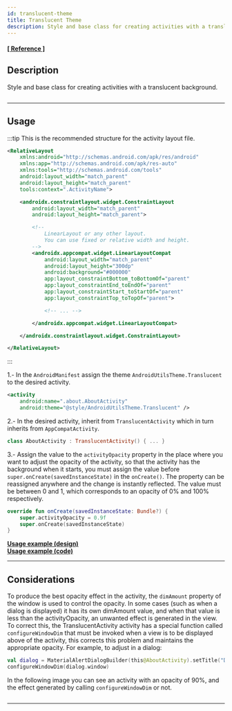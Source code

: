 ```yaml
---
id: translucent-theme
title: Translucent Theme
description: Style and base class for creating activities with a translucent background.
---
```


#### <a href="/reference/-android%20-utils/com.jeovanimartinez.androidutils.themes.translucent/-translucent-activity/index.html" target="_blank"><b>[ Reference ]</b></a>

## Description

Style and base class for creating activities with a translucent background.

<p align="center"><img src={require('@site/docs/img/translucent-theme/translucent-theme-img1.png').default} alt="" /></p>

---

## Usage

:::tip
This is the recommended structure for the activity layout file.

```xml
<RelativeLayout 
    xmlns:android="http://schemas.android.com/apk/res/android"
    xmlns:app="http://schemas.android.com/apk/res-auto"
    xmlns:tools="http://schemas.android.com/tools"
    android:layout_width="match_parent"
    android:layout_height="match_parent"
    tools:context=".ActivityName">

    <androidx.constraintlayout.widget.ConstraintLayout
        android:layout_width="match_parent"
        android:layout_height="match_parent">

        <!--
            LinearLayout or any other layout.
            You can use fixed or relative width and height.
        -->
        <androidx.appcompat.widget.LinearLayoutCompat
            android:layout_width="match_parent"
            android:layout_height="300dp"
            android:background="#000000"
            app:layout_constraintBottom_toBottomOf="parent"
            app:layout_constraintEnd_toEndOf="parent"
            app:layout_constraintStart_toStartOf="parent"
            app:layout_constraintTop_toTopOf="parent">

            <!-- ... -->

        </androidx.appcompat.widget.LinearLayoutCompat>

    </androidx.constraintlayout.widget.ConstraintLayout>

</RelativeLayout>
```

:::

1.- In the `AndroidManifest` assign the theme `AndroidUtilsTheme.Translucent` to the desired activity.
```xml
<activity
    android:name=".about.AboutActivity"
    android:theme="@style/AndroidUtilsTheme.Translucent" />
```

2.- In the desired activity, inherit from `TranslucentActivity` which in turn inherits from `AppCompatActivity`.
```kotlin
class AboutActivity : TranslucentActivity() { ... }
```

3.- Assign the value to the `activityOpacity` property in the place where you want to adjust the opacity of the activity, so that the activity has the 
background when it starts, you must assign the value before `super.onCreate(savedInstanceState)` in the `onCreate()`. The property can be reassigned 
anywhere and the change is instantly reflected. The value must be between 0 and 1, which corresponds to an opacity of 0% and 100% respectively.
```kotlin {2}
override fun onCreate(savedInstanceState: Bundle?) {
    super.activityOpacity = 0.9f
    super.onCreate(savedInstanceState)
}
```

**[Usage example (design)](https://github.com/JeovaniMartinez/Android-Utils/blob/master/androidutils/src/main/res/layout/activity_about.xml)**<br/>
**[Usage example (code)](https://github.com/JeovaniMartinez/Android-Utils/blob/master/androidutils/src/main/java/com/jeovanimartinez/androidutils/about/AboutActivity.kt)**


---

## Considerations

To produce the best opacity effect in the activity, the `dimAmount` property of the window is used to control the opacity. In some cases (such as when a 
dialog is displayed) it has its own dimAmount value, and when that value is less than the activityOpacity, an unwanted effect is generated in the view. 
To correct this, the TranslucentActivity activity has a special function called `configureWindowDim` that must be invoked when a view is to be displayed 
above of the activity, this corrects this problem and maintains the appropriate opacity. For example, to adjust in a dialog:
```kotlin
val dialog = MaterialAlertDialogBuilder(this@AboutActivity).setTitle("DEMO").show()
configureWindowDim(dialog.window)
```

In the following image you can see an activity with an opacity of 90%, and the effect generated by calling `configureWindowDim` or not.

<p align="center"><img src={require('@site/docs/img/translucent-theme/translucent-theme-img2.png').default} alt="" /></p>

---
